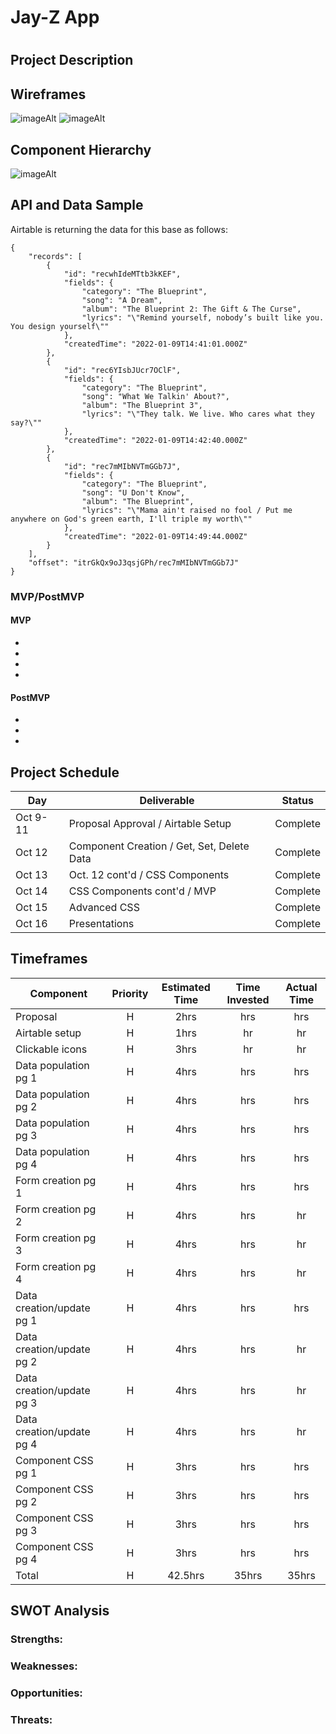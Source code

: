# Jay-Z App
# 



## Project Description


## Wireframes
![imageAlt](https://www.figma.com/file/HSu0xenosMnsYxAKQeAB3V/JAY-Z-APP?node-id=1%3A2)
![imageAlt](https://www.figma.com/file/HSu0xenosMnsYxAKQeAB3V/JAY-Z-APP?node-id=78%3A16)



## Component Hierarchy
![imageAlt](https://www.figma.com/file/HSu0xenosMnsYxAKQeAB3V/JAY-Z-APP?node-id=91%3A2)



## API and Data Sample



Airtable is returning the data for this base as follows:

```
{
    "records": [
        {
            "id": "recwhIdeMTtb3kKEF",
            "fields": {
                "category": "The Blueprint",
                "song": "A Dream",
                "album": "The Blueprint 2: The Gift & The Curse",
                "lyrics": "\"Remind yourself, nobody’s built like you. You design yourself\""
            },
            "createdTime": "2022-01-09T14:41:01.000Z"
        },
        {
            "id": "rec6YIsbJUcr7OClF",
            "fields": {
                "category": "The Blueprint",
                "song": "What We Talkin' About?",
                "album": "The Blueprint 3",
                "lyrics": "\"They talk. We live. Who cares what they say?\""
            },
            "createdTime": "2022-01-09T14:42:40.000Z"
        },
        {
            "id": "rec7mMIbNVTmGGb7J",
            "fields": {
                "category": "The Blueprint",
                "song": "U Don't Know",
                "album": "The Blueprint",
                "lyrics": "\"Mama ain't raised no fool / Put me anywhere on God's green earth, I'll triple my worth\""
            },
            "createdTime": "2022-01-09T14:49:44.000Z"
        }
    ],
    "offset": "itrGkQx9oJ3qsjGPh/rec7mMIbNVTmGGb7J"
}

```

### MVP/PostMVP

#### MVP

- 
- 
- 
- 

#### PostMVP

- 
- 
- 

## Project Schedule

| Day      | Deliverable                                | Status   |
| -------- | ------------------------------------------ | -------- |
| Oct 9-11 | Proposal Approval / Airtable Setup         | Complete |
| Oct 12   | Component Creation / Get, Set, Delete Data | Complete |
| Oct 13   | Oct. 12 cont'd / CSS Components            | Complete |
| Oct 14   | CSS Components cont'd / MVP                | Complete |
| Oct 15   | Advanced CSS                               | Complete |
| Oct 16   | Presentations                              | Complete |

## Timeframes

| Component                 | Priority | Estimated Time | Time Invested | Actual Time |
| ------------------------- | :------: | :------------: | :-----------: | :---------: |
| Proposal                  |    H     |      2hrs      |      hrs      |     hrs     |
| Airtable setup            |    H     |      1hrs      |       hr      |      hr     |
| Clickable icons           |    H     |      3hrs      |       hr      |      hr     |
| Data population pg 1      |    H     |      4hrs      |      hrs      |     hrs     |
| Data population pg 2      |    H     |      4hrs      |      hrs      |     hrs     |
| Data population pg 3      |    H     |      4hrs      |      hrs      |     hrs     |
| Data population pg 4      |    H     |      4hrs      |      hrs      |     hrs     |
| Form creation pg 1        |    H     |      4hrs      |      hrs      |     hrs     |
| Form creation pg 2        |    H     |      4hrs      |      hrs      |      hr     |
| Form creation pg 3        |    H     |      4hrs      |      hrs      |      hr     |
| Form creation pg 4        |    H     |      4hrs      |      hrs      |      hr     |
| Data creation/update pg 1 |    H     |      4hrs      |      hrs      |     hrs     |
| Data creation/update pg 2 |    H     |      4hrs      |      hrs      |      hr     |
| Data creation/update pg 3 |    H     |      4hrs      |      hrs      |      hr     |
| Data creation/update pg 4 |    H     |      4hrs      |      hrs      |      hr     |
| Component CSS pg 1        |    H     |      3hrs      |      hrs      |     hrs     |
| Component CSS pg 2        |    H     |      3hrs      |      hrs      |     hrs     |
| Component CSS pg 3        |    H     |      3hrs      |      hrs      |     hrs     |
| Component CSS pg 4        |    H     |      3hrs      |      hrs      |     hrs     |
| Total                     |    H     |    42.5hrs     |     35hrs     |    35hrs    |

## SWOT Analysis

### Strengths:



### Weaknesses:


### Opportunities:



### Threats:


